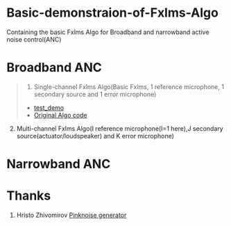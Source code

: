 # Basic-demonstraion-of-Fxlms-Algo
Containing the basic Fxlms Algo for Broadband and narrowband active noise control(ANC)
# Broadband ANC
> 1. Single-channel Fxlms Algo(Basic Fxlms, 1 reference microphone, 1 secondary source and 1 error microphone)
>   - [test_demo](https://github.com/875441459/Basic-demonstraion-of-Fxlms-Algo/blob/master/Fxlms_test.m)
>   - [Original Algo code](https://github.com/875441459/Basic-demonstraion-of-Fxlms-Algo/blob/master/Fxlms_v1.m)
2. Multi-channel Fxlms Algo(I reference microphone(I=1 here),J secondary source(actuator/loudspeaker) and K error microphone)

# Narrowband ANC

# Thanks
1. Hristo Zhivomirov [Pinknoise generator](https://www.mathworks.com/matlabcentral/fileexchange/42919-pink-red-blue-and-violet-noise-generation-with-matlab)

